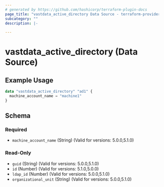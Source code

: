 ```yaml
---
# generated by https://github.com/hashicorp/terraform-plugin-docs
page_title: "vastdata_active_directory Data Source - terraform-provider-vastdata"
subcategory: ""
description: |-
  
---
```


# vastdata_active_directory (Data Source)



## Example Usage

```terraform
data "vastdata_active_directory" "ad1" {
  machine_account_name = "machine1"
}
```

<!-- schema generated by tfplugindocs -->
## Schema

### Required

- `machine_account_name` (String) (Valid for versions: 5.0.0,5.1.0)

### Read-Only

- `guid` (String) (Valid for versions: 5.0.0,5.1.0)
- `id` (Number) (Valid for versions: 5.1.0,5.0.0)
- `ldap_id` (Number) (Valid for versions: 5.0.0,5.1.0)
- `organizational_unit` (String) (Valid for versions: 5.0.0,5.1.0)
